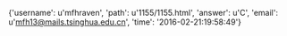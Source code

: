 {'username': u'mfhraven', 'path': u'1155/1155.html', 'answer': u'C', 'email': u'mfh13@mails.tsinghua.edu.cn', 'time': '2016-02-21:19:58:49'}